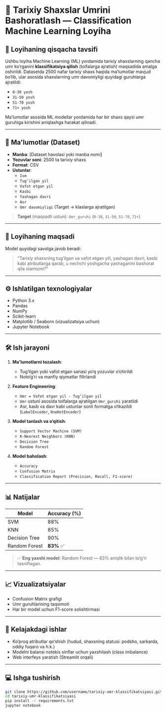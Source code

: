# 🧠 Tarixiy Shaxslar Umrini Bashoratlash — Classification Machine Learning Loyiha

## 📌 Loyihaning qisqacha tavsifi

Ushbu loyiha Machine Learning (ML) yordamida tarixiy shaxslarning qancha umr ko‘rganini **klassifikatsiya qilish** (toifalarga ajratish) maqsadida amalga oshirildi. Datasetda 2500 nafar tarixiy shaxs haqida ma’lumotlar mavjud bo‘lib, ular asosida shaxslarning umr davomiyligi quyidagi guruhlarga ajratildi:

- `0-30 yosh`
- `31-50 yosh`
- `51-70 yosh`
- `71+ yosh`

Ma’lumotlar asosida ML modellar yordamida har bir shaxs qaysi umr guruhiga kirishini aniqlashga harakat qilinadi.

---

## 📁 Ma'lumotlar (Dataset)

- **Manba**: [Dataset havolasi yoki manba nomi]
- **Yozuvlar soni**: 2500 ta tarixiy shaxs
- **Format**: CSV
- **Ustunlar**:
  - `Ism`
  - `Tug‘ilgan yil`
  - `Vafot etgan yil`
  - `Kasbi`
  - `Yashagan davri`
  - `Asr`
  - `Umr davomiyligi` (Target → klaslarga ajratilgan)

> **Target** (maqsadli ustun): `Umr_guruhi` (`0-30`, `31-50`, `51-70`, `71+`)

---

## 🎯 Loyihaning maqsadi

Model quyidagi savolga javob beradi:

> "Tarixiy shaxsning tug‘ilgan va vafot etgan yili, yashagan davri, kasbi kabi atributlarga qarab, u nechchi yoshgacha yashaganini bashorat qila olamizmi?"

---

## ⚙️ Ishlatilgan texnologiyalar

- Python 3.x
- Pandas
- NumPy
- Scikit-learn
- Matplotlib / Seaborn (vizualizatsiya uchun)
- Jupyter Notebook

---

## 🛠️ Ish jarayoni

1. **Ma'lumotlarni tozalash**:  
   - Tug‘ilgan yoki vafot etgan sanasi yo‘q yozuvlar o‘chirildi
   - Noto‘g‘ri va manfiy qiymatlar filtrlandi

2. **Feature Engineering**:
   - `Umr = Vafot etgan yil - Tug‘ilgan yil`
   - `Umr` ustuni asosida toifalarga ajratilgan `Umr_guruhi` yaratildi
   - Asr, kasb va davr kabi ustunlar sonli formatga o‘tkazildi (`LabelEncoder`, `OneHotEncoder`)

3. **Model tanlash va o‘qitish**:
   - `Support Vector Machine (SVM)`
   - `K-Nearest Neighbors (KNN)`
   - `Decision Tree`
   - `Random Forest`

4. **Model baholash**:
   - `Accuracy`
   - `Confusion Matrix`
   - `Classification Report (Precision, Recall, F1-score)`

---

## 📊 Natijalar

| Model           | Accuracy (%) |
|------------------|--------------|
| SVM              | 88%          |
| KNN              | 85%          |
| Decision Tree    | 90%          |
| Random Forest    | **83%** ✅   |

> ✅ **Eng yaxshi model**: Random Forest — 83% aniqlik bilan to‘g‘ri tasniflagan.

---

## 📈 Vizualizatsiyalar

- Confusion Matrix grafigi
- Umr guruhlarining taqsimoti
- Har bir model uchun F1-score solishtirmasi

---

## 🚀 Kelajakdagi ishlar

- Ko‘proq atributlar qo‘shish (hudud, shaxsning statusi: podsho, sarkarda, oddiy fuqaro va h.k.)
- Modelni balansi notekis sinflar uchun yaxshilash (class imbalance)
- Web interfeys yaratish (Streamlit orqali)

---

## 💻 Ishga tushirish

```bash
git clone https://github.com/username/tarixiy-umr-klassifikatsiyasi.git
cd tarixiy-umr-klassifikatsiyasi
pip install -r requirements.txt
jupyter notebook
